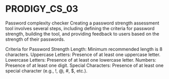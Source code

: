 # PRODIGY_CS_03
Password complexity checker
Creating a password strength assessment tool involves several steps, including defining the criteria for password strength, building the tool, and providing feedback to users based on the strength of their passwords. 

Criteria for Password Strength
Length: Minimum recommended length is 8 characters.
Uppercase Letters: Presence of at least one uppercase letter.
Lowercase Letters: Presence of at least one lowercase letter.
Numbers: Presence of at least one digit.
Special Characters: Presence of at least one special character (e.g., !, @, #, $, etc.).
